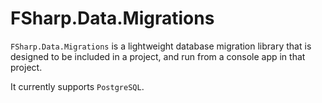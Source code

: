 # FSharp.Data.Migrations

`FSharp.Data.Migrations` is a lightweight database migration library that is designed to be included in a project, and run from a console app in that project.

It currently supports `PostgreSQL`.
